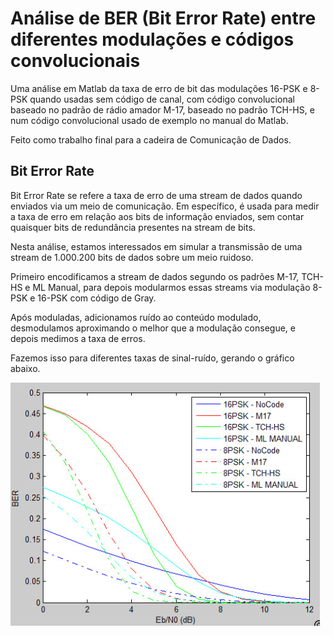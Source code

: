 # Análise de BER (Bit Error Rate) entre diferentes modulações e códigos convolucionais

Uma análise em Matlab da taxa de erro de bit das modulações 16-PSK e 8-PSK quando usadas sem código de canal, com código convolucional baseado no padrão de rádio amador M-17, baseado no padrão TCH-HS, e num código convolucional usado de exemplo no manual do Matlab.

Feito como trabalho final para a cadeira de Comunicação de Dados.

## Bit Error Rate

Bit Error Rate se refere a taxa de erro de uma stream de dados quando enviados via um meio de comunicação. Em específico, é usada para medir a taxa de erro em relação aos bits de informação enviados, sem contar quaisquer bits de redundância presentes na stream de bits.

Nesta análise, estamos interessados em simular a transmissão de uma stream de 1.000.200 bits de dados sobre um meio ruidoso. 

Primeiro encodificamos a stream de dados segundo os padrões M-17, TCH-HS e ML Manual, para depois modularmos essas streams via modulação 8-PSK e 16-PSK com código de Gray.

Após moduladas, adicionamos ruído ao conteúdo modulado, desmodulamos aproximando o melhor que a modulação consegue, e depois medimos a taxa de erros.

Fazemos isso para diferentes taxas de sinal-ruído, gerando o gráfico abaixo.

![Alt text](resultados.png?raw=true "Title")
